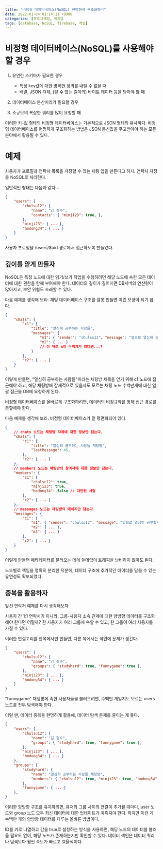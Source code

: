 ```yaml
---
title: "비정형 데이터베이스(NoSQL) 현명하게 구조화하기"
date: 2022-01-04 01:14:11 +0900
categories: [프로그래밍, 메모]
tags: [database, NoSQL, firebase, 게임]
---
```




# 비정형 데이터베이스(NoSQL)를 사용해야 할 경우

1. 유연한 스키마가 필요한 경우
   - 특정 key값에 대한 명확한 정의를 내릴 수 없을 때
   - 배열, JSON 객체, (알 수 없는 길이의) 바이트 데이터 등을 담아야 할 때

2. 데이터베이스 분산처리가 필요할 경우
3. 소규모의 복잡한 쿼리를 많이 요청할 때

이러한 키-값 형태의 비정형 데이터베이스는 기본적으로 JSON 형태와 유사하다. 비정형 데이터베이스를 현명하게 구조화하는 방법은 JSON 통신값을 주고받아야 하는 모든 분야에서 활용될 수 있다.



# 예제

사용자가 프로필과 연락처 목록을 저장할 수 있는 채팅 앱을 만든다고 하자. 연락처 저장을 NoSQL로 처리한다.

일반적인 형태는 다음과 같다...

```json
{
    "users": {
        "chulsu12": {
            "name": "김 철수",
            "contacts": { "minji23": true, },
        },
        "minji23": { ... },
        "hodong34": { ... }
    }
}
```

사용자 프로필을 /users/$uid 경로에서 접근하도록 만들었다.



## 깊이를 얕게 만들자

NoSQL은 특정 노드에 대한 읽기/쓰기 작업을 수행하려면 해당 노드에 속한 모든 데이터에 대한 권한을 함께 부여해야 한다. 데이터의 깊이가 깊어지면 DB서버의 연산량이 많아지고, 보안 위협도 초래할 수 있다.

다음 예제를 생각해 보라. 채팅 데이터베이스 구조를 잘못 만들면 이런 모양이 되기 쉽다.

```json
{
	"chats": {
        "c1": {
            "title": "열심히 공부하는 사람들",
            "messages": {
                "m1": { "sender": "chulsu12", "message": "앞으로 열심히 공부합시다!" },
                "m2": { ... }
                // 이 뒤로 m이 수백개가 있다면...?
            }
        },
        "c2": { ... }
    }
}
```

이렇게 만들면, "열심히 공부하는 사람들"이라는 채팅방 제목을 얻기 위해 c1 노드에 접근해야 하고, 해당 채팅방에 잠재적으로 있을지도 모르는 채팅 노드 수백만개에 대한 일괄 접근을 DB에 요청하게 된다.

비정형 데이터베이스를 올바르게 구조화하려면, 데이터의 비정규화를 통해 접근 경로를 분할해야 한다.

다음 예제를 생각해 보라. 비정형 데이터베이스가 잘 평면화되어 있다.

```json
{
    // chats 노드는 채팅방 자체에 대한 정보만 담는다.
    "chats": {
        "c1": {
            "title": "열심히 공부하는 사람들 채팅방",
            "lastMessage": 45,
        },
        "c2": { ... }
    },
    // members 노드는 채팅방의 참여자에 대한 정보만 담는다.
    "members": {
        "c1": {
            "chulsu12": true,
            "minji23": true,
            "hodong34": false // 차단된 사람
        },
        "c2": { ... }
    },
    // messages 노드는 채팅방의 메세지만 담는다.
    "messages": {
        "c1": {
            "m1": { "sender": "chulsu12", "message": "앞으로 열심히 공부합시다!" },
            "m2": { ... },
            "m3": { ... }
        },
        "c2": { ... }
    }       
}
```

이렇게 만들면 메타데이터를 불러오는 데에 쓸데없이 트래픽을 낭비하지 않아도 된다.

노드별로 책임을 명확히 분리한 덕분에, 데이터 구조에 추가적인 데이터를 담을 수 있는 유연성도 확보되었다.



## 중복을 활용하자

앞선 연락처 예제를 다시 생각해보자.

사용자 간 1:1 연락처가 아니라, 그룹-사용자 소속 관계에 대한 양방향 데이터를 구조화해야 한다면 어떨까? 한 사용자가 여러 그룹에 속할 수 있고, 한 그룹이 여러 사용자를 가질 수 있다.

이러한 연결고리를 한쪽에서만 만들면, 다른 쪽에서는 색인에 문제가 생긴다.

```json
{
    "users": {
        "chulsu12": {
            "name": "김 철수",
            "groups": { "studyhard": true, "funnygame": true },
        },
        "minji23": { ... },
        "hodong34": { ... }
    }
}
```

"funnygame" 채팅방에 속한 사용자들을 불러오려면, 수백만 개일지도 모르는 users 노드를 전부 탐색해야 한다.

이럴 땐, 데이터 중복을 현명하게 활용해, 데이터 탐색 문제를 줄이는 게 좋다.

```json
{
    "users": {
        "chulsu12": {
            "name": "김 철수",
            "groups": { "studyhard": true, "funnygame": true },
        },
        "minji23": { ... },
        "hodong34": { ... }
    },
    "groups": {
        "studyhard": {
            "name": "열심히 공부하는 사람들 채팅방",
            "members": { "chulsu12": true, "minji23": true, "hodong34": true },
        },
        "funnygame": { ... }
    },
}
```

이러한 양방향 구조를 유지하려면, 유저와 그룹 사이의 연결이 추가될 때마다, user 노드와 group 노드 모두 최신 데이터에 대한 업데이트가 이뤄져야 한다. 하지만 이런 게 수백만 개의 양방향 데이터를 다루는 올바른 방법이다.

ID를 키로 나열하고 값을 true로 설정하는 방식을 사용하면, 해당 노드의 데이터를 불러올 필요도 없이, 해당 노드가 존재하는지만 확인할 수 있다. 데이터 색인은 데이터 쿼리나 탐색보다 훨씬 속도가 빠르고 효율적이다.

